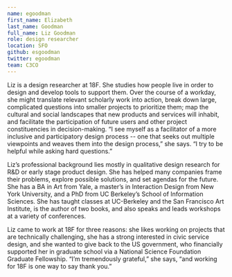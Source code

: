 ```yaml
---
name: egoodman
first_name: Elizabeth
last_name: Goodman
full_name: Liz Goodman
role: design researcher
location: SFO
github: esgoodman
twitter: egoodman
team: C3CO
---
```

Liz is a design researcher at 18F. She studies how people live in order to
design and develop tools to support them. Over the course of a workday, she
might translate relevant scholarly work into action, break down large,
complicated questions into smaller projects to prioritize them; map the
cultural and social landscapes that new products and services will inhabit,
and facilitate the participation of future users and other project
constituencies in decision-making. “I see myself as a facilitator of a more
inclusive and participatory design process -- one that seeks out multiple
viewpoints and weaves them into the design process,” she says. “I try to be
helpful while asking hard questions.”

Liz’s professional background lies mostly in qualitative design research
for R&D or early stage product design. She has helped many companies frame
their problems, explore possible solutions, and set agendas for the future.
She has a BA in Art from Yale, a master’s in Interaction Design from New
York University, and a PhD from UC Berkeley’s School of Information
Sciences. She has taught classes at UC-Berkeley and the San Francisco Art
Institute, is the author of two books, and also speaks and leads workshops
at a variety of conferences.

Liz came to work at 18F for three reasons: she likes working on projects
that are technically challenging, she has a strong interested in civic
service design, and she wanted to give back to the US government, who
financially supported her in graduate school via a National Science
Foundation Graduate Fellowship. “I’m tremendously grateful,” she says, “and
working for 18F is one way to say thank you.” 
